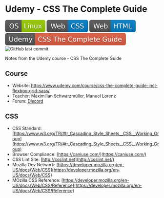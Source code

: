 # Udemy - CSS The Complete Guide
![OS Linux](shields/os-linux.svg)
![Web CSS](shields/web-css.svg)
![Web HTML](shields/web-html.svg)
![Udemy Course](shields/udemy-course.svg)
![GitHub last commit](https://img.shields.io/github/last-commit/goranbr/udemy-css-tcg?label=Last%20Commit)

Notes from the Udemy course - CSS The Complete Guide

## Course
- Website: https://www.udemy.com/course/css-the-complete-guide-incl-flexbox-grid-sass/
- Teacher: Maximilian Schwarzmüller, Manuel Lorenz
- Forum: [Discord](https://discord.com/channels/622033978047725582/633585681465344001)

## CSS
- CSS Standard: [https://www.w3.org/TR/#tr_Cascading_Style_Sheets__CSS__Working_Group](https://www.w3.org/TR/#tr_Cascading_Style_Sheets__CSS__Working_Group)
- Browser Compliance: [https://caniuse.com/](https://caniuse.com/)
- CSS Lint Site: [http://csslint.net](http://csslint.net/)
- Mozilla Dev Network: [https://developer.mozilla.org/en-US/docs/Web/CSS](https://developer.mozilla.org/en-US/docs/Web/CSS)
- MOzilla CSS Reference: [https://developer.mozilla.org/en-US/docs/Web/CSS/Reference](https://developer.mozilla.org/en-US/docs/Web/CSS/Reference)
